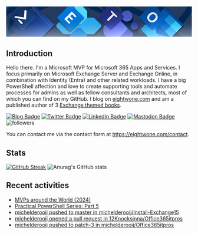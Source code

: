 ![Banner](assets/Metro_v6_Banner_GitHub.jpg)

## Introduction
Hello there. I'm a Microsoft MVP for Microsoft 365 Apps and Services. I focus primarily on Microsoft Exchange Server and Exchange Online, 
in combination with Identity (Entra) and other related workloads. I have a big PowerShell affection and love to create supporting tools
and automate processes for admins as well as fellow consultants and architects, most of which you can find on my GitHub.
I blog on <a href="https://eightwone.com">eightwone.com</a> and am a published author of 3 <a href="https://link.springer.com/book/10.1007/978-1-4842-9591-5">Exchange themed books</a>.

<a href="https://eightwone.com"><img src="https://img.shields.io/badge/-Blog-blue?style=for-the-badge&logo=wordpress&logoColor=white" alt="Blog Badge"/></a>
<a href="https://twitter.com/mderooij"><img src="https://img.shields.io/badge/Twitter-blue?style=for-the-badge&logo=twitter&logoColor=white" alt="Twitter Badge"/></a>
<a href="https://nl.linkedin.com/in/michelderooij"><img src="https://img.shields.io/badge/LinkedIn-blue?style=for-the-badge&logo=linkedin&logoColor=white" alt="LinkedIn Badge"/></a>
<a rel="me" href="https://mastodon.cloud/@mderooij"><img src="https://img.shields.io/badge/-Mastodon-blueviolet?style=for-the-badge&logo=mastodon&logoColor=white" alt="Mastodon Badge"/></a>
<img alt="followers" title="Follow me on Github" src="https://img.shields.io/github/followers/michelderooij?color=236ad3&style=for-the-badge&logo=github&label=Follow"/>

You can contact me via the contact form at https://eightwone.com/contact.

## Stats
[![GitHub Streak](https://github-readme-streak-stats.herokuapp.com?user=michelderooij&theme=github-dark-dimmed)](https://git.io/streak-stats)
![Anurag's GitHub stats](https://github-readme-stats.vercel.app/api?username=anuraghazra&show_icons=true&theme=transparent)

## Recent activities
<!-- LATESTACTIVITY:START -->
- [MVPs around the World &lpar;2024&rpar;](https://eightwone.com/2024/07/11/mvps-around-the-world-2024/)
- [Practical PowerShell Series: Part 5](https://eightwone.com/2024/07/03/practical-powershell-series-part-5/)
- [michelderooij pushed to master in michelderooij/Install-Exchange15](https://github.com/michelderooij/Install-Exchange15/compare/ca5a25fc04...157db310d2)
- [michelderooij opened a pull request in 12Knocksinna/Office365itpros](https://github.com/12Knocksinna/Office365itpros/pull/112)
- [michelderooij pushed to patch-3 in michelderooij/Office365itpros](https://github.com/michelderooij/Office365itpros/compare/51409e59cc...f70fd5b3c0)
<!-- LATESTACTIVITY:END -->
